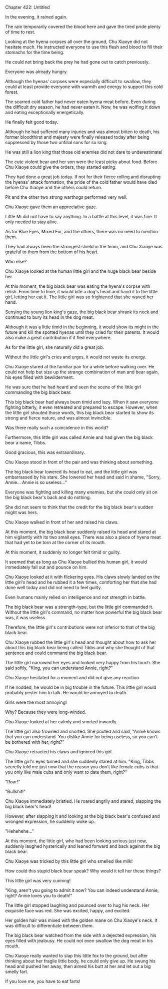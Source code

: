 Chapter 422: Untitled

In the evening, it rained again.

The rain temporarily covered the blood here and gave the tired pride plenty of time to rest.

Looking at the hyena corpses all over the ground, Chu Xiaoye did not hesitate much. He instructed everyone to use this flesh and blood to fill their stomachs for the time being.

He could not bring back the prey he had gone out to catch previously.

Everyone was already hungry.

Although the hyenas' corpses were especially difficult to swallow, they could at least provide everyone with warmth and energy to support this cold forest.

The scarred cold father had never eaten hyena meat before. Even during the difficult dry season, he had never eaten it. Now, he was wolfing it down and eating exceptionally energetically.

He finally felt good today.

Although he had suffered many injuries and was almost bitten to death, his former bloodthirst and majesty were finally released today after being suppressed by those two unfilial sons for so long.

He was still a lion king that those old enemies did not dare to underestimate\!

The cute violent bear and her son were the least picky about food. Before Chu Xiaoye could give the orders, they started eating.

They had done a great job today. If not for their fierce rolling and disrupting the hyenas' attack formation, the pride of the cold father would have died before Chu Xiaoye and the others could return.

Pit and the other two strong warthogs performed very well.

Chu Xiaoye gave them an appreciative gaze.

Little Mi did not have to say anything. In a battle at this level, it was fine. It only needed to stay alive.

As for Blue Eyes, Mixed Fur, and the others, there was no need to mention them.

They had always been the strongest shield in the team, and Chu Xiaoye was grateful to them from the bottom of his heart.

Who else?

Chu Xiaoye looked at the human little girl and the huge black bear beside her.

At this moment, the big black bear was eating the hyena's corpse with relish. From time to time, it would bite a dog's head and hand it to the little girl, letting her eat it. The little girl was so frightened that she waved her hand.

Sensing the young lion king's gaze, the big black bear shrank its neck and continued to bury its head in the dog meat.

Although it was a little timid in the beginning, it would show its might in the future and kill the spotted hyenas until they cried for their parents. It would also make a great contribution if it fled everywhere.

As for the little girl, she naturally did a great job.

Without the little girl's cries and urges, it would not waste its energy.

Chu Xiaoye stared at the familiar pair for a while before walking over. He could not help but size up the strange combination of man and bear again, his eyes filled with bewilderment.

He was sure that he had heard and seen the scene of the little girl commanding the big black bear.

This big black bear had always been timid and lazy. When it saw everyone fighting bitterly, it even retreated and prepared to escape. However, when the little girl shouted those words, this big black bear started to show its strong and fierce nature, and was almost invincible.

Was there really such a coincidence in this world?

Furthermore, this little girl was called Annie and had given the big black bear a name, Tibbs.

Good gracious, this was extraordinary.

Chu Xiaoye stood in front of the pair and was thinking about something.

The big black bear lowered its head to eat, and the little girl was embarrassed by his stare. She lowered her head and said in shame, "Sorry, Annie… Annie is so useless…"

Everyone was fighting and killing many enemies, but she could only sit on the big black bear's back and do nothing.

She did not seem to think that the credit for the big black bear's sudden might was hers.

Chu Xiaoye walked in front of her and raised his claws.

At this moment, the big black bear suddenly raised its head and stared at him vigilantly with its two small eyes. There was also a piece of hyena meat that had yet to be torn at the corner of its mouth.

At this moment, it suddenly no longer felt timid or guilty.

It seemed that as long as Chu Xiaoye bullied this human girl, it would immediately fall out and pounce on him.

Chu Xiaoye looked at it with flickering eyes. His claws slowly landed on the little girl's head and he rubbed it a few times, comforting her that she had done well today and did not need to feel guilty.

Even humans mainly relied on intelligence and not strength in battle.

The big black bear was a strength-type, but the little girl commanded it. Without the little girl's command, no matter how powerful the big black bear was, it was useless.

Therefore, the little girl's contributions were not inferior to that of the big black bear.

Chu Xiaoye rubbed the little girl's head and thought about how to ask her about this big black bear being called Tibbs and why she thought of that sentence and could command the big black bear.

The little girl narrowed her eyes and looked very happy from his touch. She said softly, "King, you can understand Annie, right?"

Chu Xiaoye hesitated for a moment and did not give any reaction.

If he nodded, he would be in big trouble in the future. This little girl would probably pester him to talk. He would be annoyed to death.

Girls were the most annoying\!

Why? Because they were long-winded.

Chu Xiaoye looked at her calmly and snorted inwardly.

The little girl also frowned and snorted. She pouted and said, "Annie knows that you can understand. You dislike Annie for being useless, so you can't be bothered with her, right?"

Chu Xiaoye retracted his claws and ignored this girl.

The little girl's eyes turned and she suddenly stared at him. "King, Tibbs secretly told me just now that the reason you don't like female cubs is that you only like male cubs and only want to date them, right?"

"Roar\!"

"Bullshit\!"

Chu Xiaoye immediately bristled. He roared angrily and stared, slapping the big black bear's head\!

However, after slapping it and looking at the big black bear's confused and wronged expression, he suddenly woke up.

"Hehehehe…"

At this moment, the little girl, who had been looking serious just now, suddenly laughed hysterically and leaned forward and back against the big black bear.

Chu Xiaoye was tricked by this little girl who smelled like milk\!

How could this stupid black bear speak? Why would it tell her these things?

This little girl was very cunning\!

"King, aren't you going to admit it now? You can indeed understand Annie, right? Annie loves you to death\!"

The little girl stopped laughing and pounced over to hug his neck. Her exquisite face was red. She was excited, happy, and excited.

Her golden hair was mixed with the golden mane on Chu Xiaoye's neck. It was difficult to differentiate between them.

The big black bear watched from the side with a dejected expression, his eyes filled with jealousy. He could not even swallow the dog meat in his mouth.

Chu Xiaoye really wanted to slap this little fox to the ground, but after thinking about her fragile little body, he could only give up. He swung his head and pushed her away, then aimed his butt at her and let out a big smelly fart.

If you love me, you have to eat farts\!